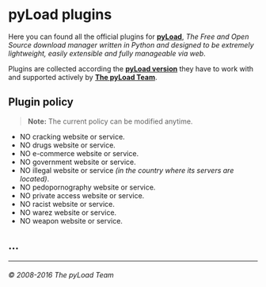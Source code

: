 pyLoad plugins
==============

Here you can found all the official plugins for [**pyLoad**](https://github.com/pyload/pyload),
*The Free and Open Source download manager written in Python and designed to be extremely lightweight,
easily extensible and fully manageable via web*.

Plugins are collected according the [**pyLoad version**](https://github.com/pyload/pyload/releases) they have to work with
and supported actively by [**The pyLoad Team**](https://github.com/orgs/pyload/people).


Plugin policy
-------------

> **Note:**
> The current policy can be modified anytime.

 - NO cracking website or service.
 - NO drugs website or service.
 - NO e-commerce website or service.
 - NO government website or service.
 - NO illegal website or service *(in the country where its servers are located)*.
 - NO pedopornography website or service.
 - NO private access website or service.
 - NO racist website or service.
 - NO warez website or service.
 - NO weapon website or service.


...
---


----------------------------------
###### © 2008-2016 The pyLoad Team
